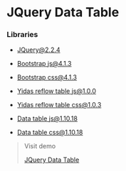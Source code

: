 # JQuery Data Table

### Libraries

- [JQuery@2.2.4](https://code.jquery.com/jquery-2.2.4.js)

- [Bootstrap js@4.1.3](https://stackpath.bootstrapcdn.com/bootstrap/4.1.3/js/bootstrap.min.js)

* [Bootstrap css@4.1.3](https://stackpath.bootstrapcdn.com/bootstrap/4.1.3/css/bootstrap.min.css)

* [Yidas reflow table js@1.0.0](https://raw.githubusercontent.com/yidas/jquery-reflow-table/master/dist/js/reflow-table.js)

* [Yidas reflow table css@1.0.3](https://raw.githubusercontent.com/yidas/jquery-reflow-table/master/dist/css/reflow-table.css)

* [Data table js@1.10.18](https://cdn.datatables.net/v/bs4/dt-1.10.18/datatables.min.js)

* [Data table css@1.10.18](https://cdn.datatables.net/v/bs4/dt-1.10.18/datatables.min.css)

> Visit demo
>
> [JQuery Data Table](https://portfolio-table.netlify.app)
